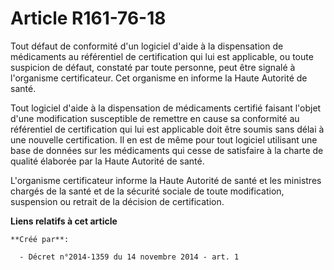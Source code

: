 # Article R161-76-18

Tout défaut de conformité d'un logiciel d'aide à la dispensation de médicaments au référentiel de certification qui lui est
applicable, ou toute suspicion de défaut, constaté par toute personne, peut être signalé à l'organisme certificateur. Cet
organisme en informe la Haute Autorité de santé. 

Tout logiciel d'aide à la dispensation de médicaments certifié faisant l'objet d'une modification susceptible de remettre en
cause sa conformité au référentiel de certification qui lui est applicable doit être soumis sans délai à une nouvelle
certification. Il en est de même pour tout logiciel utilisant une base de données sur les médicaments qui cesse de satisfaire
à la charte de qualité élaborée par la Haute Autorité de santé. 

L'organisme certificateur informe la Haute Autorité de santé et les ministres chargés de la santé et de la sécurité sociale
de toute modification, suspension ou retrait de la décision de certification.

**Liens relatifs à cet article**

	**Créé par**:

	  - Décret n°2014-1359 du 14 novembre 2014 - art. 1
